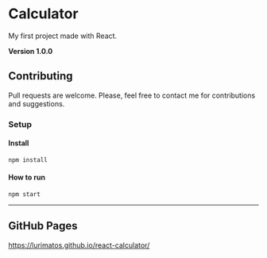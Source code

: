 # Calculator

My first project made with React. 

**Version 1.0.0**

## Contributing

Pull requests are welcome. Please, feel free to contact me for contributions and suggestions.

### Setup

#### Install 

``` 
npm install
```

#### How to run

``` 
npm start
```

---

## GitHub Pages

https://lurimatos.github.io/react-calculator/

